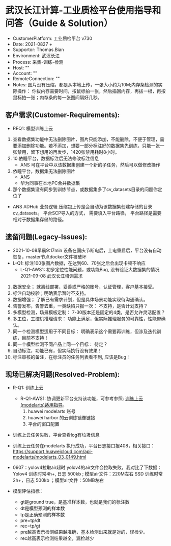 # 武汉长江计算-工业质检平台使用指导和问答（Guide & Solution）

* CustomerPlatform: 工业质检平台 v730
* Date: 2021-0827 + 
* Supportor: Thomas.Bian
* Environment: 武汉长江
* Process: 采集-训练-检测
* Host: ""
* Account: ""
* RemoteConnection: ""
* Notes: 图片没有压缩，都是从本地上传，一张大小约为10M;内存条检测的实际操作： 你拔内存需要时间，按鼠标拍一张，然后插回内存，再拔一根，再按鼠标拍一张；内存条的每一张图间隔好几秒。

## 客户需求(Customer-Requirements):

+ REQ1: 模型训练上云

1. 查看数据集功能中无法删除图片，图片只能添加，不能删除，不便于管理，需要添加删除功能。若不添加，想要一部分标注好的数据集先训练，只能一张一张禁用，留下想用的再发步，1420张禁用耗时8小时。
2. 10.依瞳平台，数据标注后无法修改标注信息
    * ANS 
    可在平台中以该数据集创建一个新的子任务，然后可以做修改操作
1. 依瞳平台，数据集无法删除图片  
    * ANS 
    + 华为同事在本地PC合并数据集
1. 那个数据集没有同步到训练节点，或数据集多了cv_datasets目录的问题你定位了

* ANS ADHub 业务逻辑
压缩包上传是会自动为该数据集创建存储的目录cv_datasets。
平台SCP导入的方式， 需要填入平台路径， 平台路径是需要相对于数据集存储的路径。


## 遗留问题(Legacy-Issues): 

+ 2021-10-08早晨9:17min 设备在国庆节断电后，上电重启后，平台没有自动恢复，master节点docker文件被破坏
+ L-Q1: 标注100张图片数据，在达到60、70张之后会出现卡顿不响应
    - L-Q1-AWS1: 初步定位性能问题，或功能Bug, 没有验证大数据集的情况
2021-09-08 武汉长江培训需求

1. 数据安全；    就离线部署，妥善或严格的账号，认证管理，客户基本接受。
2. 标注自动校验；明确表示暂时不支持。
3. 数据增强；    了解已有需求计划，但是具体场景功能实现待沟通确认。
4. 告警发布，告警去重，一类缺陷只报一次： 不支持，是否计划支持？
5. 多模型检测，场景模板定制： 7-30版本还是固定的4类，是否允许灵活配置？
6. 多工位，工控机推理请求： 功能上满足，但实际推理服务的可靠性，性能带确认。
7. 同一个检测模型适用于不同目标：  明确表示这个需要再训练，但涉及迭代训练，目前不支持！
8. 同一个模型检测不同产品上同一个目标： 待定？
9. 自动标注，功能已有，但实际执行没有效果！
10. 标注审核的备注，在标注员的任务列表看不到, 应该是Bug !

## 现场已解决问题(Resolved-Problem):

+ R-Q1: 训练上云
    - R-Q1-AWS1: 协调更新平台支持该功能，可参考参照: [训练上云(modelarts)适用指导](./工业质检训练上云(modelarts)适用指导.md)。 
        1. huawei modelarts 账号
        2. huawei harbor 的云训练镜像链接
        3. 平台的窗口配置

+ 训练上云任务失败，平台查看log有垃圾信息
+ 训练上云任务在modelarts 执行成功，平台日志接口报408，相关接口：https://support.huaweicloud.com/api-modelarts/modelarts_03_0149.html

+ 0907：yolov4拉取air超时
yolov4的air文件会拉取失败，我对比了下数据： 
Yolov4 训练时常4h+, 日志 500kb ; 模型air文件：220M左右
SSD    训练时常2h+，日志 500kb ；模型air文件：50MB左右


+ 模型评估指标：
    - gt是ground true，是基准样本数，也就是我们的标注数
    - dt是模型预测的样本数
    - tp是正确预测的样本数
    - pre=tp/dt
    - rec=tp/gt
    - pre越高表示检测结果越准确，基本检测出来就是对的，误检少。
    - rec越高表示检测结果越全，漏检越少
